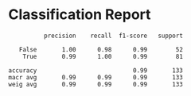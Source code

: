 # Classification Report 


              precision    recall  f1-score   support

       False       1.00      0.98      0.99        52
        True       0.99      1.00      0.99        81

    accuracy                           0.99       133
    macr avg       0.99      0.99      0.99       133
    weig avg       0.99      0.99      0.99       133

